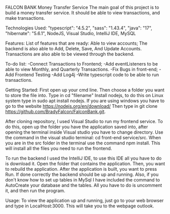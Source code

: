 FALCON BANK
Money Transfer Service
The main goal of this project is to build a money transfer service. It should be able to view transactions, and make transactions.

Technologies Used:
"typescript": "4.5.2",
"sass": "1.43.4",
"java": "17",
"hibernate": "5.6.1",
NodeJS,
Visual Studio,
IntelliJ IDE,
MySQL
       

Features:
List of features that are ready:
Able to view accounts;
The backend is also able to Add, Delete, Save, And Update Accounts.
Transactions are also able to be viewed through the backend.

To-do list:
-Connect Transactions to Frontend;
-Add eventListeners to be able to view Monthly, and Quarterly Transactions.
-Fix Bugs in front-end;
-Add Frontend Testing
-Add Log4j
-Write typescript code to be able to run transactions.


Getting Started:
First open up your cmd line. 
Then choose a folder you want to store the file into. Type in cd "filename"
Install nodejs, to do this on Linux system type in sudo apt install nodejs.
If you are using windows you have to go to the website https://nodejs.org/en/download/
Then type in git clone https://github.com/BradyFalcon/FalconBank.git.

After cloning repository, I used Visual Studio to run my frontend service.
To do this, open up the folder you have the application saved into, after opening the terminal inside Visual studio you have to change directory. Use the command in
the visual studio terminal: cd front-end service/src.
When you are in the src folder in the terminal use the command npm install. This will install all the files you need to run the frontend.

To run the backend I used the IntelliJ IDE, to use this IDE all you have to do is download it. Open the folder that contains the application. Then, you want to rebuild
the application. After the application is built, you want to press Run. If done correctly the backend should be up and running. Also, if you don't know how to set up
tables in MySql I have included the command to AutoCreate your database and the tables. All you have to do is uncomment it, and then run the program.



Usage:
To view the application up and running, just go to your web browser and type in LocalHost:3000. This will take you to the webpage outlook.


